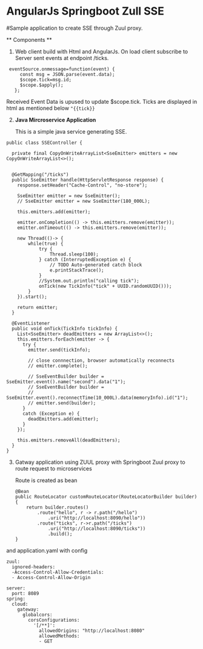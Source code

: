 # AngularJs Springboot Zull SSE
#Sample application to create SSE through Zuul proxy.

** Components **

1. Web client build with Html and AngularJs.
   On load client subscribe to Server sent events at endpoint  /ticks.
   
   
 ``` const eventSource = new EventSource('http://localhost:8089/ticks'); 
  eventSource.onmessage=function(event) {
	  const msg = JSON.parse(event.data);
	  $scope.tick=msg.id;
	  $scope.$apply();
	}; 
```
  
  
 Received Event Data is upused to update $scope.tick.  Ticks are displayed in html as mentioned below
 <code>"{{tick}}</code> 
 
 2. **Java Mircroservice Application**
 
    This is a simple java service generating  SSE.
    
   
```    @Controller
public class SSEController {

  private final CopyOnWriteArrayList<SseEmitter> emitters = new CopyOnWriteArrayList<>();
  
  
  @GetMapping("/ticks")
  public SseEmitter handle(HttpServletResponse response) {
    response.setHeader("Cache-Control", "no-store");

    SseEmitter emitter = new SseEmitter();
    // SseEmitter emitter = new SseEmitter(180_000L);

    this.emitters.add(emitter);

    emitter.onCompletion(() -> this.emitters.remove(emitter));
    emitter.onTimeout(() -> this.emitters.remove(emitter));

    new Thread(()-> {
    	while(true) {
    		try {
				Thread.sleep(100);
			} catch (InterruptedException e) {
				// TODO Auto-generated catch block
				e.printStackTrace();
			}
    		//System.out.println("calling tick");
    		onTick(new TickInfo("tick" + UUID.randomUUID()));
    	}
    }).start();
    
    return emitter;
  }

  @EventListener
  public void onTick(TickInfo tickInfo) {
    List<SseEmitter> deadEmitters = new ArrayList<>();
    this.emitters.forEach(emitter -> {
      try {
        emitter.send(tickInfo);

        // close connnection, browser automatically reconnects
        // emitter.complete();

        // SseEventBuilder builder = SseEmitter.event().name("second").data("1");
        // SseEventBuilder builder =
        // SseEmitter.event().reconnectTime(10_000L).data(memoryInfo).id("1");
        // emitter.send(builder);
      }
      catch (Exception e) {
        deadEmitters.add(emitter);
      }
    });

    this.emitters.removeAll(deadEmitters);
  }
}
```



3. Gatway application using ZUUL proxy with Springboot
    Zuul proxy to route request to microservices
    
    Route is created as bean
    ```
    @Bean
	public RouteLocator customRouteLocator(RouteLocatorBuilder builder) {
		return builder.routes()
			.route("hello", r -> r.path("/hello")
				.uri("http://localhost:8090/hello"))
			.route("ticks", r->r.path("/ticks")
			    .uri("http://localhost:8090/ticks"))
				.build();
	}
    ```
 and application.yaml with config
 
```
zuul:
  ignored-headers:
  -Access-Control-Allow-Credentials:
  - Access-Control-Allow-Origin

server:
  port: 8089
spring:
  cloud:
    gateway:
      globalcors:
        corsConfigurations:
          '[/**]':
            allowedOrigins: "http://localhost:8080"
            allowedMethods:
            - GET

```
 
